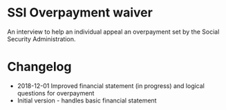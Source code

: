 # SSI Overpayment waiver

An interview to help an individual appeal an overpayment set by the Social
Security Administration.

# Changelog

* 2018-12-01 Improved financial statement (in progress) and logical questions for overpayment
* Initial version - handles basic financial statement